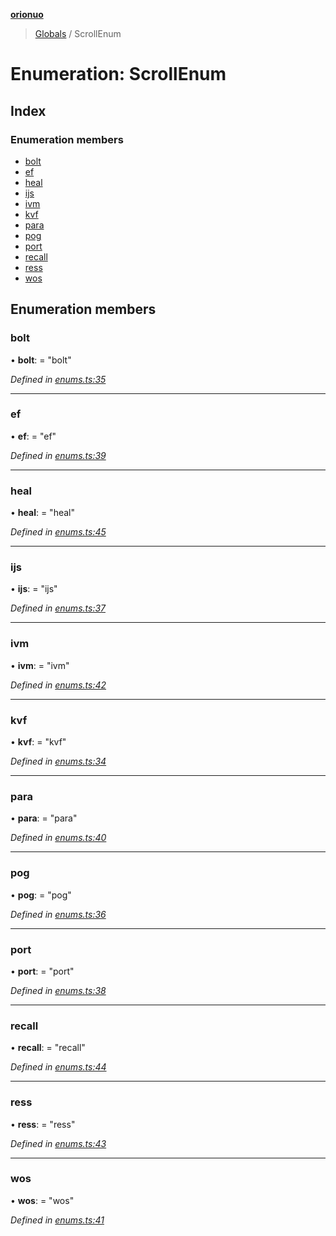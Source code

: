 **[orionuo](../README.md)**

> [Globals](../globals.md) / ScrollEnum

# Enumeration: ScrollEnum

## Index

### Enumeration members

* [bolt](scrollenum.md#bolt)
* [ef](scrollenum.md#ef)
* [heal](scrollenum.md#heal)
* [ijs](scrollenum.md#ijs)
* [ivm](scrollenum.md#ivm)
* [kvf](scrollenum.md#kvf)
* [para](scrollenum.md#para)
* [pog](scrollenum.md#pog)
* [port](scrollenum.md#port)
* [recall](scrollenum.md#recall)
* [ress](scrollenum.md#ress)
* [wos](scrollenum.md#wos)

## Enumeration members

### bolt

•  **bolt**:  = "bolt"

*Defined in [enums.ts:35](https://github.com/msviha/orionuo/blob/7fb91e0/src/enums.ts#L35)*

___

### ef

•  **ef**:  = "ef"

*Defined in [enums.ts:39](https://github.com/msviha/orionuo/blob/7fb91e0/src/enums.ts#L39)*

___

### heal

•  **heal**:  = "heal"

*Defined in [enums.ts:45](https://github.com/msviha/orionuo/blob/7fb91e0/src/enums.ts#L45)*

___

### ijs

•  **ijs**:  = "ijs"

*Defined in [enums.ts:37](https://github.com/msviha/orionuo/blob/7fb91e0/src/enums.ts#L37)*

___

### ivm

•  **ivm**:  = "ivm"

*Defined in [enums.ts:42](https://github.com/msviha/orionuo/blob/7fb91e0/src/enums.ts#L42)*

___

### kvf

•  **kvf**:  = "kvf"

*Defined in [enums.ts:34](https://github.com/msviha/orionuo/blob/7fb91e0/src/enums.ts#L34)*

___

### para

•  **para**:  = "para"

*Defined in [enums.ts:40](https://github.com/msviha/orionuo/blob/7fb91e0/src/enums.ts#L40)*

___

### pog

•  **pog**:  = "pog"

*Defined in [enums.ts:36](https://github.com/msviha/orionuo/blob/7fb91e0/src/enums.ts#L36)*

___

### port

•  **port**:  = "port"

*Defined in [enums.ts:38](https://github.com/msviha/orionuo/blob/7fb91e0/src/enums.ts#L38)*

___

### recall

•  **recall**:  = "recall"

*Defined in [enums.ts:44](https://github.com/msviha/orionuo/blob/7fb91e0/src/enums.ts#L44)*

___

### ress

•  **ress**:  = "ress"

*Defined in [enums.ts:43](https://github.com/msviha/orionuo/blob/7fb91e0/src/enums.ts#L43)*

___

### wos

•  **wos**:  = "wos"

*Defined in [enums.ts:41](https://github.com/msviha/orionuo/blob/7fb91e0/src/enums.ts#L41)*
